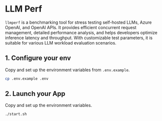 # LLM Perf

`llmperf` is a benchmarking tool for stress testing self-hosted LLMs, Azure OpenAI, and OpenAI APIs. It provides efficient concurrent request management, detailed performance analysis, and helps developers optimize inference latency and throughput. With customizable test parameters, it is suitable for various LLM workload evaluation scenarios.

## 1. Configure your env

Copy and set up the environment variables from `.env.example`.

```bash
cp .env.example .env
```

## 2. Launch your App

Copy and set up the environment variables.

```bash
./start.sh
```
